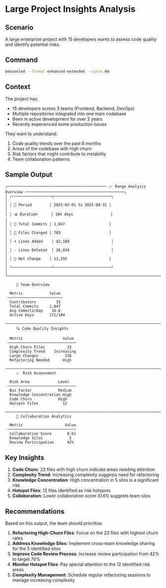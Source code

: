 # Large Project Insights Analysis

## Scenario

A large enterprise project with 15 developers wants to assess code quality and identify potential risks.

## Command

```bash
beaconled --format enhanced-extended --since 6m
```

## Context

The project has:
- 15 developers across 3 teams (Frontend, Backend, DevOps)
- Multiple repositories integrated into one main codebase
- Been in active development for over 2 years
- Recently experienced some production issues

They want to understand:
1. Code quality trends over the past 6 months
2. Areas of the codebase with high churn
3. Risk factors that might contribute to instability
4. Team collaboration patterns

## Sample Output

```
╭───────────────────────────────────────────── 📈 Range Analysis Overview ─────────────────────────────────────────────╮
│ ╭──────────────────┬──────────────────────────╮                                                                      │
│ │ 📅 Period        │ 2025-03-01 to 2025-08-31 │                                                                      │
│ │ 📊 Duration      │ 184 days                 │                                                                      │
│ │ 🔢 Total Commits │ 1,847                    │                                                                      │
│ │ 📂 Files Changed │ 783                      │                                                                      │
│ │ + Lines Added    │ 42,189                   │                                                                      │
│ │ - Lines Deleted  │ 28,934                   │                                                                      │
│ │ 🔄 Net Change    │ 13,255                   │                                                                      │
│ ╰──────────────────┴──────────────────────────╯                                                                      │
╰──────────────────────────────────────────────────────────────────────────────────────────────────────────────────────╯

     👥 Team Overview      
                           
  Metric            Value  
 ───────────────────────── 
  Contributors         15  
  Total Commits     1,847  
  Avg Commits/Day    10.0  
  Active Days       172/184 

───────────────────────────────────────────────────────────────────────────────────────────────────────────────────────
     🔍 Code Quality Insights   
                                
  Metric                  Value 
 ─────────────────────────────── 
  High Churn Files          23  
  Complexity Trend    Increasing
  Large Changes            156  
  Refactoring Needed      High  

───────────────────────────────────────────────────────────────────────────────────────────────────────────────────────
     ⚠️  Risk Assessment        
                                
  Risk Area             Level   
 ─────────────────────────────── 
  Bus Factor            Medium  
  Knowledge Concentration High  
  Code Churn            High    
  Hotspot Files           12    

───────────────────────────────────────────────────────────────────────────────────────────────────────────────────────
     👥 Collaboration Analytics 
                                
  Metric                   Value 
 ─────────────────────────────── 
  Collaboration Score       0.61 
  Knowledge Silos            5   
  Review Participation      42%  
```

## Key Insights

1. **Code Churn**: 23 files with high churn indicate areas needing attention
2. **Complexity Trend**: Increasing complexity suggests need for refactoring
3. **Knowledge Concentration**: High concentration in 5 silos is a significant risk
4. **Hotspot Files**: 12 files identified as risk hotspots
5. **Collaboration**: Lower collaboration score (0.61) suggests team silos

## Recommendations

Based on this output, the team should prioritize:

1. **Refactoring High-Churn Files**: Focus on the 23 files with highest churn rates
2. **Address Knowledge Silos**: Implement cross-team knowledge sharing for the 5 identified silos
3. **Improve Code Review Process**: Increase review participation from 42% to target 70%
4. **Monitor Hotspot Files**: Pay special attention to the 12 identified risk areas
5. **Complexity Management**: Schedule regular refactoring sessions to manage increasing complexity
